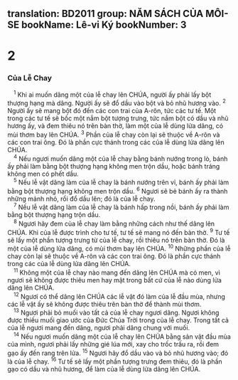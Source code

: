 translation: BD2011
group: NĂM SÁCH CỦA MÔI-SE
bookName: Lê-vi Ký 
bookNumber: 3
-------

<div class="title"><h1>2</h1><h3>Của Lễ Chay</h3></div>
<span class="verse le_2_1"> <sup>1</sup> Khi ai muốn dâng một của lễ chay lên CHÚA, người ấy phải lấy bột thượng hạng mà dâng. Người ấy sẽ đổ dầu vào bột và bỏ nhũ hương vào. </span>
<span class="verse le_2_2"><sup>2</sup> Người ấy sẽ mang bột đó đến các con trai của A-rôn, tức các tư tế. Một trong các tư tế sẽ bốc một nắm bột tượng trưng, tức nắm bột có dầu và nhũ hương ấy, và đem thiêu nó trên bàn thờ, làm một của lễ dùng lửa dâng, có mùi thơm bay lên CHÚA. </span>
<span class="verse le_2_3"><sup>3</sup> Phần của lễ chay còn lại sẽ thuộc về A-rôn và các con trai ông. Ðó là phần cực thánh trong các của lễ dùng lửa dâng lên CHÚA.<br/></span>
<span class="verse le_2_4"> <sup>4</sup> Nếu ngươi muốn dâng một của lễ chay bằng bánh nướng trong lò, bánh ấy phải làm bằng bột thượng hạng không men trộn dầu, hoặc bánh tráng không men có phết dầu.<br/></span>
<span class="verse le_2_5"> <sup>5</sup> Nếu lễ vật dâng làm của lễ chay là bánh nướng trên vỉ, bánh ấy phải làm bằng bột thượng hạng không men trộn dầu. </span>
<span class="verse le_2_6"><sup>6</sup> Ngươi sẽ bẻ bánh ấy ra thành những mảnh nhỏ, rồi đổ dầu lên; đó là của lễ chay.<br/></span>
<span class="verse le_2_7"> <sup>7</sup> Nếu lễ vật dâng làm của lễ chay là bánh hấp trong nồi, bánh ấy phải làm bằng bột thượng hạng trộn dầu.<br/></span>
<span class="verse le_2_8"> <sup>8</sup> Ngươi hãy đem của lễ chay làm bằng những cách như thế dâng lên CHÚA. Khi của lễ được trình cho tư tế, tư tế sẽ mang nó đến bàn thờ. </span>
<span class="verse le_2_9"><sup>9</sup> Tư tế sẽ lấy một phần tượng trưng từ của lễ chay, rồi thiêu nó trên bàn thờ. Ðó là một của lễ dùng lửa dâng, có mùi thơm bay lên CHÚA. </span>
<span class="verse le_2_10"><sup>10</sup> Những phần của lễ chay còn lại sẽ thuộc về A-rôn và các con trai ông. Ðó là phần cực thánh trong các của lễ dùng lửa dâng lên CHÚA.<br/></span>
<span class="verse le_2_11"> <sup>11</sup> Không một của lễ chay nào mang đến dâng lên CHÚA mà có men, vì ngươi sẽ không được thiêu men hay mật trong bất cứ của lễ nào dùng lửa dâng lên CHÚA.<br/></span>
<span class="verse le_2_12"> <sup>12</sup> Ngươi có thể dâng lên CHÚA các lễ vật đó làm của lễ đầu mùa, nhưng các lễ vật ấy sẽ không được thiêu trên bàn thờ để thành mùi thơm.<br/></span>
<span class="verse le_2_13"> <sup>13</sup> Ngươi phải bỏ muối vào tất cả của lễ chay ngươi dâng. Ngươi không được thiếu muối giao ước của Ðức Chúa Trời trong của lễ chay. Trong tất cả của lễ ngươi mang đến dâng, ngươi phải dâng chung với muối.<br/></span>
<span class="verse le_2_14"> <sup>14</sup> Nếu ngươi muốn dâng một của lễ chay lên CHÚA bằng sản vật đầu mùa của mình, ngươi phải lấy những gié lúa mới, xay cho trốc trấu ra, rồi đem gạo ấy đến rang trên lửa. </span>
<span class="verse le_2_15"><sup>15</sup> Ngươi hãy đổ dầu vào và bỏ nhũ hương vào; đó là của lễ chay. </span>
<span class="verse le_2_16"><sup>16</sup> Tư tế sẽ lấy một phần tượng trưng đem thiêu, đó là phần gạo có dầu và nhũ hương, để làm của lễ dùng lửa dâng lên CHÚA.<br/></span>
